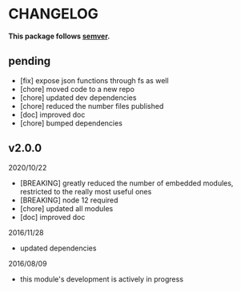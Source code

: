 # CHANGELOG
**This package follows [semver](https://semver.org/).**


## pending
* [fix] expose json functions through fs as well
* [chore] moved code to a new repo
* [chore] updated dev dependencies
* [chore] reduced the number files published
* [doc] improved doc
* [chore] bumped dependencies

## v2.0.0
2020/10/22
* [BREAKING] greatly reduced the number of embedded modules, restricted to the really most useful ones
* [BREAKING] node 12 required
* [chore] updated all modules
* [doc] improved doc


2016/11/28
- updated dependencies

2016/08/09
- this module's development is actively in progress
